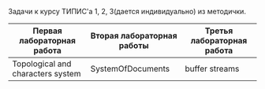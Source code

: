 Задачи к курсу ТИПИС'а 1, 2, 3(дается индивидуально) из методички.

Первая лабораторная работа | Вторая лабораторная работы | Третья лабораторная работа
------------ | ------------- | -------------
Topological and characters system | SystemOfDocuments | buffer streams
